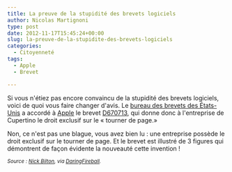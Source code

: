 ```yaml
---
title: La preuve de la stupidité des brevets logiciels
author: Nicolas Martignoni
type: post
date: 2012-11-17T15:45:24+00:00
slug: la-preuve-de-la-stupidite-des-brevets-logiciels
categories:
  - Citoyenneté
tags:
  - Apple
  - Brevet

---
```

Si vous n'étiez pas encore convaincu de la stupidité des brevets logiciels, voici de quoi vous faire changer d'avis. Le [bureau des brevets des États-Unis][1] a accordé à [Apple][2] le brevet [D670713][3], qui donne donc à l'entreprise de Cupertino le droit exclusif sur le « tourner de page.»

Non, ce n'est pas une blague, vous avez bien lu : une entreprise possède le droit exclusif sur le tourner de page. Et le brevet est illustré de 3 figures qui démontrent de façon évidente la nouveauté cette invention !

<small>_Source : [Nick Bilton][4], via [DaringFireball][5]._</small>

 [1]: https://www.uspto.gov/ "United States Patent and Trademark Office"
 [2]: https://apple.com/ "Apple"
 [3]: http://www.uspto.gov/web/patents/patog/week46/OG/html/1384-2/USD0670713-20121113.html "Brevet D670713"
 [4]: https://bits.blogs.nytimes.com/2012/11/16/apple-now-owns-the-page-turn
 [5]: https://daringfireball.net/linked/2012/11/16/shitty-page-turn-patent

<!--more-->
